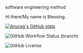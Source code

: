 software engineering method


Hi there!My name is Blessing.

[![Anurag's GitHub stats](https://github-readme-stats.vercel.app/api?username=BlessingAyoola)](https://github.com/anuraghazra/github-readme-stats)

![GitHub Workflow Status (branch)](https://img.shields.io/github/actions/workflow/status/asteyvenBlessingAyoola/sem/main.yml?branch=master)

![GitHub License](https://img.shields.io/github/license/Build/passing)



